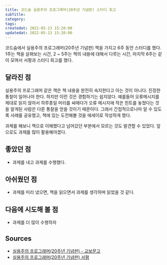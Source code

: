 ```yaml
---
title: 코드숨 실용주의 프로그래머(20주년 기념판) 스터디 회고
subTitle:
category:
tags:
createdat: 2022-05-13 15:20:00
updatedat: 2022-05-13 15:20:00
---
```


코드숨에서 실용주의 프로그래머(20주년 기념판) 책을 가지고 6주 동안 스터디를
했다. 1주는 책을 살펴보는 시간, 2 ~ 5주는 책의 내용에 대해서 다루는 시간, 마지막
6주는 같이 모여서 서평과 스터디 회고를 했다.

## 달라진 점

실용주의 프로그래머 같은 책은 책 내용을 완전히 숙지한다고 아는 것이 아니다.
진정한 통찰이 일어나야 한다. 하지만 이런 것은 경험하기는 쉽지않다. 예를들어
오류메시지를 제대로 읽지 않아서 하루종일 머리를 싸매다가 오류 메시지에 작은
힌트를 놓쳤다는 것을 알게된 사람은 다른 통찰을 얻을 것이기 때문이다. 그래서
간접적으로나마 알 수 있도록 사례를 공유했고, 책에 있는 도전해볼 것을 에세이로
작성하게 했다.  

과제를 해보니 책으로 이해했다고 넘어갔던 부분에서 모르는 것도 발견할 수 있었다.
앞으로도 과제를 많이 활용해야겠다.

## 좋았던 점

* 과제를 내고 과제를 수행했다.

## 아쉬웠던 점

* 과제를 미리 냈으면, 책을 읽으면서 과제를 생각하며 읽었을 것 같다.

## 다음에 시도해 볼 점

* 과제를 더 많이 수행하자

## Sources

* [실용주의 프로그래머(20주년 기념판) -
  교보문고](http://www.kyobobook.co.kr/product/detailViewKor.laf?ejkGb=KOR&mallGb=KOR&barcode=9788966263363&orderClick=LEA&Kc=)
* [실용주의 프로그래머(20주년 기념판)
  서평](https://hannut91.github.io/blogs/books/programtic-programmer)
